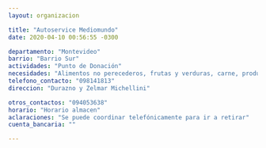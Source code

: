 ```yaml
---
layout: organizacion

title: "Autoservice Mediomundo"
date: 2020-04-10 00:56:55 -0300

departamento: "Montevideo"
barrio: "Barrio Sur"
actividades: "Punto de Donación"
necesidades: "Alimentos no perecederos, frutas y verduras, carne, productos sanitarios (tapabocas, guantes, alcohol en gel, detergente,etc), recipientes o tuppers"
telefono_contacto: "098141813"
direccion: "Durazno y Zelmar Michellini"

otros_contactos: "094053638"
horario: "Horario almacen"
aclaraciones: "Se puede coordinar telefónicamente para ir a retirar"
cuenta_bancaria: ""

---
```

